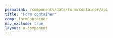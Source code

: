 ```yaml
---
permalink: /components/data/form/container/api
title: "Form container"
comp: formContainer
nav_exclude: true
layout: o-component
---
```

